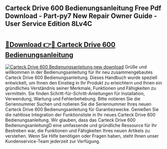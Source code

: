 ## Carteck Drive 600 Bedienungsanleitung Free Pdf Download - Part-py7 New Repair Owner Guide - User Service Edition 8Lv4C

# <h2><a href="http://df0zrkb.blite.top/?on=Carteck+Drive+600+Bedienungsanleitung">🔗Download 👉🔴 Carteck Drive 600 Bedienungsanleitung</a></h2>

[![Carteck Drive 600 Bedienungsanleitung new download](https://i.imgur.com/lujVjoI.png)](http://df0zrkb.blite.top/?on=Carteck+Drive+600+Bedienungsanleitung)
Grüße und willkommen in der Bedienungsanleitung für Ihr neu zusammengebautes Carteck Drive 600 Bedienungsanleitung. Dieses Handbuch wurde speziell entwickelt, um Ihnen den Einstieg in Ihr Produkt zu erleichtern und Ihnen ein gründliches Verständnis seiner Merkmale, Funktionen und Fähigkeiten zu vermitteln. Sie finden Schritt-für-Schritt-Anleitungen für Installation, Verwendung, Wartung und Fehlerbehebung. Bitte notieren Sie die Seriennummer Suchen und notieren Sie die Seriennummer Ihres neuen Carteck Drive 600 Bedienungsanleitung für Garantiezwecke. Genießen Sie die nahtlose Integration der Funktionsliste in Ihr neues Carteck Drive 600 Bedienungsanleitung. Wir glauben, dass das Carteck Drive 600 BedienungsanleitungD eine umfassende und gründliche Ressource für Ihr Bestreben war, die Funktionen und Fähigkeiten Ihres neuen Artikels zu verstehen. Wenn Sie Hilfe benötigen oder Fragen haben, steht Ihnen unser Kundenservice-Team jederzeit zur Verfügung.
